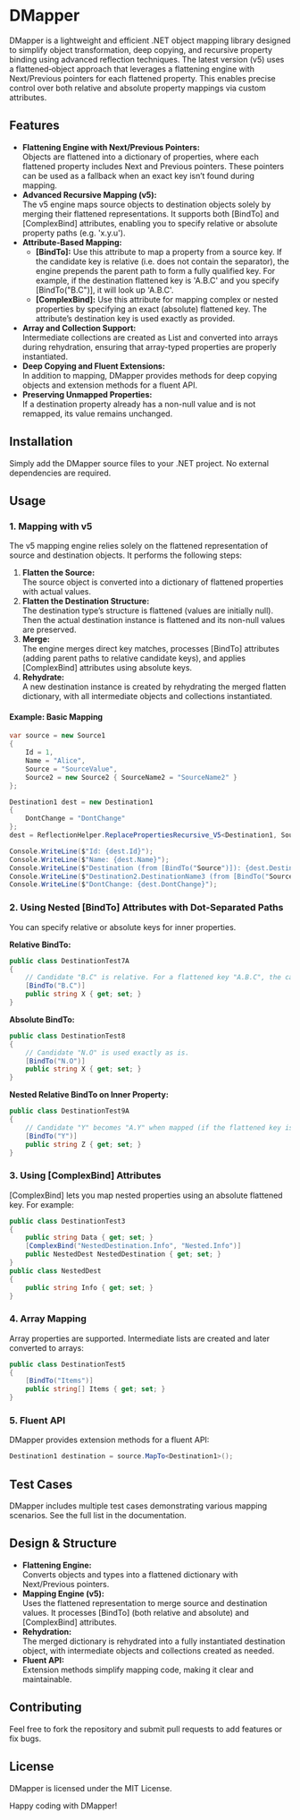 # DMapper

DMapper is a lightweight and efficient .NET object mapping library designed to simplify object transformation, deep copying, and recursive property binding using advanced reflection techniques. The latest version (v5) uses a flattened‐object approach that leverages a flattening engine with Next/Previous pointers for each flattened property. This enables precise control over both relative and absolute property mappings via custom attributes.

## Features

- **Flattening Engine with Next/Previous Pointers:**  
  Objects are flattened into a dictionary of properties, where each flattened property includes Next and Previous pointers. These pointers can be used as a fallback when an exact key isn’t found during mapping.
- **Advanced Recursive Mapping (v5):**  
  The v5 engine maps source objects to destination objects solely by merging their flattened representations. It supports both [BindTo] and [ComplexBind] attributes, enabling you to specify relative or absolute property paths (e.g. 'x.y.u').
- **Attribute-Based Mapping:**  
  - **[BindTo]:** Use this attribute to map a property from a source key. If the candidate key is relative (i.e. does not contain the separator), the engine prepends the parent path to form a fully qualified key. For example, if the destination flattened key is 'A.B.C' and you specify [BindTo("B.C")], it will look up 'A.B.C'.  
  - **[ComplexBind]:** Use this attribute for mapping complex or nested properties by specifying an exact (absolute) flattened key. The attribute’s destination key is used exactly as provided.
- **Array and Collection Support:**  
  Intermediate collections are created as List<T> and converted into arrays during rehydration, ensuring that array-typed properties are properly instantiated.
- **Deep Copying and Fluent Extensions:**  
  In addition to mapping, DMapper provides methods for deep copying objects and extension methods for a fluent API.
- **Preserving Unmapped Properties:**  
  If a destination property already has a non-null value and is not remapped, its value remains unchanged.

## Installation

Simply add the DMapper source files to your .NET project. No external dependencies are required.

## Usage

### 1. Mapping with v5

The v5 mapping engine relies solely on the flattened representation of source and destination objects. It performs the following steps:
1. **Flatten the Source:**  
   The source object is converted into a dictionary of flattened properties with actual values.
2. **Flatten the Destination Structure:**  
   The destination type’s structure is flattened (values are initially null). Then the actual destination instance is flattened and its non-null values are preserved.
3. **Merge:**  
   The engine merges direct key matches, processes [BindTo] attributes (adding parent paths to relative candidate keys), and applies [ComplexBind] attributes using absolute keys.
4. **Rehydrate:**  
   A new destination instance is created by rehydrating the merged flatten dictionary, with all intermediate objects and collections instantiated.

#### Example: Basic Mapping
```csharp
var source = new Source1
{
    Id = 1,
    Name = "Alice",
    Source = "SourceValue",
    Source2 = new Source2 { SourceName2 = "SourceName2" }
};

Destination1 dest = new Destination1
{
    DontChange = "DontChange"
};
dest = ReflectionHelper.ReplacePropertiesRecursive_V5<Destination1, Source1>(dest, source);

Console.WriteLine($"Id: {dest.Id}");
Console.WriteLine($"Name: {dest.Name}");
Console.WriteLine($"Destination (from [BindTo("Source")]): {dest.Destination}");
Console.WriteLine($"Destination2.DestinationName3 (from [BindTo("SourceName2")]): {dest.Source2?.DestinationName3}");
Console.WriteLine($"DontChange: {dest.DontChange}");
```

### 2. Using Nested [BindTo] Attributes with Dot‑Separated Paths

You can specify relative or absolute keys for inner properties.

**Relative BindTo:**
```csharp
public class DestinationTest7A
{
    // Candidate "B.C" is relative. For a flattened key "A.B.C", the candidate is transformed to "A.B.C".
    [BindTo("B.C")]
    public string X { get; set; }
}
```

**Absolute BindTo:**
```csharp
public class DestinationTest8
{
    // Candidate "N.O" is used exactly as is.
    [BindTo("N.O")]
    public string X { get; set; }
}
```

**Nested Relative BindTo on Inner Property:**
```csharp
public class DestinationTest9A
{
    // Candidate "Y" becomes "A.Y" when mapped (if the flattened key is "A.Y").
    [BindTo("Y")]
    public string Z { get; set; }
}
```

### 3. Using [ComplexBind] Attributes

[ComplexBind] lets you map nested properties using an absolute flattened key. For example:
```csharp
public class DestinationTest3
{
    public string Data { get; set; }
    [ComplexBind("NestedDestination.Info", "Nested.Info")]
    public NestedDest NestedDestination { get; set; }
}
public class NestedDest
{
    public string Info { get; set; }
}
```

### 4. Array Mapping

Array properties are supported. Intermediate lists are created and later converted to arrays:
```csharp
public class DestinationTest5
{
    [BindTo("Items")]
    public string[] Items { get; set; }
}
```

### 5. Fluent API

DMapper provides extension methods for a fluent API:
```csharp
Destination1 destination = source.MapTo<Destination1>();
```

## Test Cases

DMapper includes multiple test cases demonstrating various mapping scenarios. See the full list in the documentation.

## Design & Structure

- **Flattening Engine:**  
  Converts objects and types into a flattened dictionary with Next/Previous pointers.
- **Mapping Engine (v5):**  
  Uses the flattened representation to merge source and destination values. It processes [BindTo] (both relative and absolute) and [ComplexBind] attributes.
- **Rehydration:**  
  The merged dictionary is rehydrated into a fully instantiated destination object, with intermediate objects and collections created as needed.
- **Fluent API:**  
  Extension methods simplify mapping code, making it clear and maintainable.

## Contributing

Feel free to fork the repository and submit pull requests to add features or fix bugs.

## License

DMapper is licensed under the MIT License.

Happy coding with DMapper!
